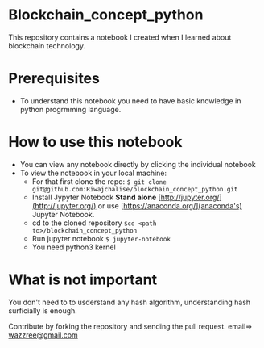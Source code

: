 # Blockchain_concept_python
This repository contains a notebook I created when I learned about blockchain technology. 

# Prerequisites
- To understand this notebook you need to have basic knowledge in python progrmming language.

# How to use this notebook
- You can view any notebook directly by clicking the individual notebook
- To view the notebook in your local machine:
	- For that first clone the repo: `$ git clone git@github.com:Riwajchalise/blockchain_concept_python.git`
	- Install Jypyter Notebook **Stand alone** [http://jupyter.org/](http://jupyter.org/) or use [https://anaconda.org/](anaconda's) Jupyter Notebook.
	- cd to the cloned repository `$cd <path to>/blockchain_concept_python`
	- Run jupyter notebook `$ jupyter-notebook`
	- You need python3 kernel

# What is not important
You don't need to to usderstand any hash algorithm, understanding hash surficially is enough.

Contribute by forking the repository and sending the pull request. email=> wazzree@gmail.com 
